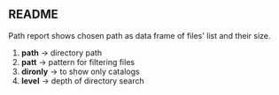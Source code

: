 ## README

Path report shows chosen path as data frame of files' list and their size.
1. **path** -> directory path
2. **patt** -> pattern for filtering files
3. **dironly** -> to show only catalogs
4. **level** -> depth of directory search
